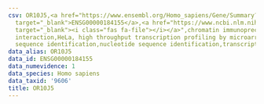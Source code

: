```yaml
---
csv: OR10J5,<a href="https://www.ensembl.org/Homo_sapiens/Gene/Summary?db=core;g=ENSG00000184155"
  target="_blank">ENSG00000184155</a>,<a href="https://www.ncbi.nlm.nih.gov/pubmed/17216044"
  target="_blank"><i class="fas fa-file"></i></a>",chromatin immunoprecipitation assay,direct
  interaction,HeLa, high throughput transcription profiling by microarray,nucleotide
  sequence identification,nucleotide sequence identification,transcriptional regulation,
data_alias: OR10J5
data_id: ENSG00000184155
data_numevidence: 1
data_species: Homo sapiens
data_taxid: '9606'
title: OR10J5
---
```

